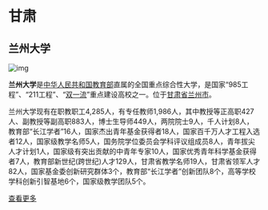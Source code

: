 # 甘肃

## 兰州大学
![img](https://upload.wikimedia.org/wikipedia/zh/thumb/6/6d/%E5%85%B0%E5%B7%9E%E5%A4%A7%E5%AD%A6%E6%A0%A1%E5%BE%BD.jpg/220px-%E5%85%B0%E5%B7%9E%E5%A4%A7%E5%AD%A6%E6%A0%A1%E5%BE%BD.jpg)

**兰州大学**是[中华人民共和国](https://zh.wikipedia.org/wiki/%E4%B8%AD%E5%8D%8E%E4%BA%BA%E6%B0%91%E5%85%B1%E5%92%8C%E5%9B%BD)[教育部](https://zh.wikipedia.org/wiki/%E6%95%99%E8%82%B2%E9%83%A8)直属的全国重点综合性大学，是国家“985工程”、“211工程”、“[双一流](https://zh.wikipedia.org/wiki/%E9%9B%99%E4%B8%80%E6%B5%81)”重点建设高校之一。位于[甘肃省](https://zh.wikipedia.org/wiki/%E7%94%98%E8%82%83%E7%9C%81)[兰州市](https://zh.wikipedia.org/wiki/%E5%85%B0%E5%B7%9E%E5%B8%82)。

兰州大学现有在职教职工4,285人，有专任教师1,986人，其中教授等正高职427人、副教授等副高职883人，博士生导师449人，两院院士9人，千人计划8人，教育部“长江学者”16人，国家杰出青年基金获得者18人，国家百千万人才工程入选者12人，国家级教学名师5人，国务院学位委员会学科评议组成员8人，青年拔尖人才计划1人，国家级有突出贡献的中青年专家10人，国家优秀青年科学基金获得者7人，教育部新世纪(跨世纪)人才129人，甘肃省教学名师19人，甘肃省领军人才82人，国家基金委创新研究群体3个，教育部“长江学者”创新团队8个，高等学校学科创新引智基地6个，国家级教学团队5个。

[查看更多](../lzu/)